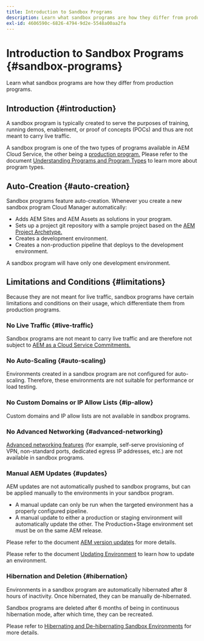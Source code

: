 ```yaml
---
title: Introduction to Sandbox Programs 
description: Learn what sandbox programs are how they differ from production programs.
exl-id: 4606590c-6826-4794-9d2e-5548a00aa2fa
---
```


# Introduction to Sandbox Programs {#sandbox-programs}

Learn what sandbox programs are how they differ from production programs.

## Introduction {#introduction}

A sandbox program is typically created to serve the purposes of training, running demos, enablement, or proof of concepts (POCs) and thus are not meant to carry live traffic.

A sandbox program is one of the two types of programs available in AEM Cloud Service, the other being a [production program.](introduction-production-programs.md) Please refer to the document [Understanding Programs and Program Types](/help/implementing/cloud-manager/getting-access-to-aem-in-cloud/program-types.md) to learn more about program types.

## Auto-Creation {#auto-creation}

Sandbox programs feature auto-creation. Whenever you create a new sandbox program Cloud Manager automatically:

* Adds AEM Sites and AEM Assets as solutions in your program.
* Sets up a project git repository with a sample project based on the [AEM Project Archetype.](https://experienceleague.adobe.com/docs/experience-manager-core-components/using/developing/archetype/overview.html)
* Creates a development environment.
* Creates a non-production pipeline that deploys to the development environment.

A sandbox program will have only one development environment.

## Limitations and Conditions {#limitations}

Because they are not meant for live traffic, sandbox programs have certain limitations and conditions on their usage, which differentiate them from production programs.

### No Live Traffic {#live-traffic}

Sandbox programs are not meant to carry live traffic and are therefore not subject to [AEM as a Cloud Service Commitments.](https://www.adobe.com/legal/service-commitments.html)

### No Auto-Scaling {#auto-scaling}

Environments created in a sandbox program are not configured for auto-scaling. Therefore, these environments are not suitable for performance or load testing.

### No Custom Domains or IP Allow Lists {#ip-allow}

Custom domains and IP allow lists are not available in sandbox programs.

### No Advanced Networking {#advanced-networking}

[Advanced networking features](/help/security/configuring-advanced-networking.md) (for example, self-serve provisioning of VPN, non-standard ports, dedicated egress IP addresses, etc.) are not available in sandbox programs.

### Manual AEM Updates {#updates}

AEM updates are not automatically pushed to sandbox programs, but can be applied manually to the environments in your sandbox program.

* A manual update can only be run when the targeted environment has a properly configured pipeline. 
* A manual update to either a production or staging environment will automatically update the other. The Production+Stage environment set must be on the same AEM release.

Please refer to the document [AEM version updates](/help/implementing/deploying/aem-version-updates.md) for more details.

Please refer to the document [Updating Environment](/help/implementing/cloud-manager/manage-environments.md#updating-dev-environment) to learn how to update an environment.

### Hibernation and Deletion {#hibernation}

Environments in a sandbox program are automatically hibernated after 8 hours of inactivity. Once 
hibernated, they can be manually de-hibernated.

Sandbox programs are deleted after 6 months of being in continuous hibernation mode, after which time, they can be recreated.

Please refer to [Hibernating and De-hibernating Sandbox Environments](/help/implementing/cloud-manager/getting-access-to-aem-in-cloud/hibernating-environments.md) for more details.
